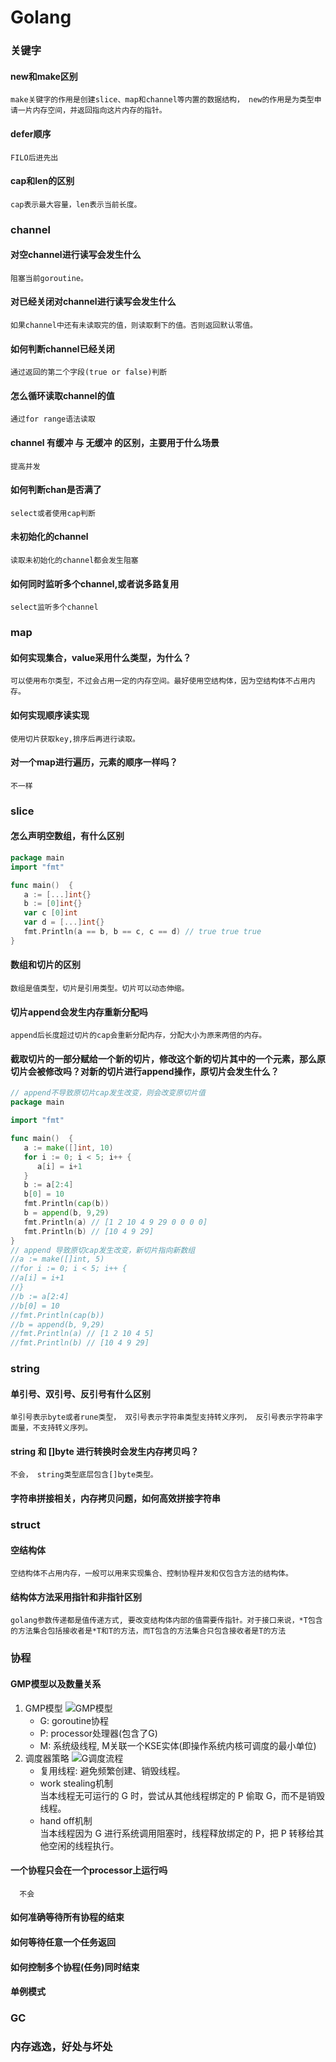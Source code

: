 # Golang

### 关键字
#### new和make区别
    make关键字的作用是创建slice、map和channel等内置的数据结构， new的作用是为类型申请一片内存空间，并返回指向这片内存的指针。

#### defer顺序
    FILO后进先出

#### cap和len的区别
    cap表示最大容量，len表示当前长度。



### channel
#### 对空channel进行读写会发生什么
    阻塞当前goroutine。
#### 对已经关闭对channel进行读写会发生什么
    如果channel中还有未读取完的值，则读取剩下的值。否则返回默认零值。
#### 如何判断channel已经关闭
    通过返回的第二个字段(true or false)判断
#### 怎么循环读取channel的值
    通过for range语法读取
#### channel 有缓冲 与 无缓冲 的区别，主要用于什么场景
    提高并发
#### 如何判断chan是否满了
    select或者使用cap判断
#### 未初始化的channel
    读取未初始化的channel都会发生阻塞
#### 如何同时监听多个channel,或者说多路复用
    select监听多个channel

### map
#### 如何实现集合，value采用什么类型，为什么？
    可以使用布尔类型，不过会占用一定的内存空间。最好使用空结构体，因为空结构体不占用内存。
#### 如何实现顺序读实现
    使用切片获取key,排序后再进行读取。
#### 对一个map进行遍历，元素的顺序一样吗？
    不一样



### slice 
#### 怎么声明空数组，有什么区别
```go
package main
import "fmt"

func main()  {
   a := [...]int{}
   b := [0]int{}
   var c [0]int
   var d = [...]int{}
   fmt.Println(a == b, b == c, c == d) // true true true
}
```
#### 数组和切片的区别
    数组是值类型，切片是引用类型。切片可以动态伸缩。
#### 切片append会发生内存重新分配吗
    append后长度超过切片的cap会重新分配内存，分配大小为原来两倍的内存。
#### 截取切片的一部分赋给一个新的切片，修改这个新的切片其中的一个元素，那么原切片会被修改吗？对新的切片进行append操作，原切片会发生什么？
```go
// append不导致原切片cap发生改变，则会改变原切片值
package main

import "fmt"

func main()  {
   a := make([]int, 10)
   for i := 0; i < 5; i++ {
      a[i] = i+1
   }
   b := a[2:4]
   b[0] = 10
   fmt.Println(cap(b))
   b = append(b, 9,29)
   fmt.Println(a) // [1 2 10 4 9 29 0 0 0 0]
   fmt.Println(b) // [10 4 9 29]
}
// append 导致原切cap发生改变，新切片指向新数组
//a := make([]int, 5)
//for i := 0; i < 5; i++ {
//a[i] = i+1
//}
//b := a[2:4]
//b[0] = 10
//fmt.Println(cap(b))
//b = append(b, 9,29)
//fmt.Println(a) // [1 2 10 4 5]
//fmt.Println(b) // [10 4 9 29]
```

### string
#### 单引号、双引号、反引号有什么区别
    单引号表示byte或者rune类型， 双引号表示字符串类型支持转义序列， 反引号表示字符串字面量，不支持转义序列。
#### string 和 []byte 进行转换时会发生内存拷贝吗？
    不会， string类型底层包含[]byte类型。
#### 字符串拼接相关，内存拷贝问题，如何高效拼接字符串

### struct
#### 空结构体
    空结构体不占用内存，一般可以用来实现集合、控制协程并发和仅包含方法的结构体。
#### 结构体方法采用指针和非指针区别
    golang参数传递都是值传递方式, 要改变结构体内部的值需要传指针。对于接口来说，*T包含的方法集合包括接收者是*T和T的方法，而T包含的方法集合只包含接收者是T的方法

### 协程
#### GMP模型以及数量关系
1. GMP模型
![GMP模型](./statics/GMP模型.jpeg)
    - G: goroutine协程
    - P: processor处理器(包含了G)
    - M: 系统级线程, M关联一个KSE实体(即操作系统内核可调度的最小单位)
2. 调度器策略
![G调度流程](./statics/G调度流程.jpeg)
    - 复用线程: 避免频繁创建、销毁线程。
    - work stealing机制  
         当本线程无可运行的 G 时，尝试从其他线程绑定的 P 偷取 G，而不是销毁线程。
    - hand off机制  
         当本线程因为 G 进行系统调用阻塞时，线程释放绑定的 P，把 P 转移给其他空闲的线程执行。
#### 一个协程只会在一个processor上运行吗
      不会
#### 如何准确等待所有协程的结束
   
      
#### 如何等待任意一个任务返回
#### 如何控制多个协程(任务)同时结束

#### 单例模式



### GC
### 内存逃逸，好处与坏处